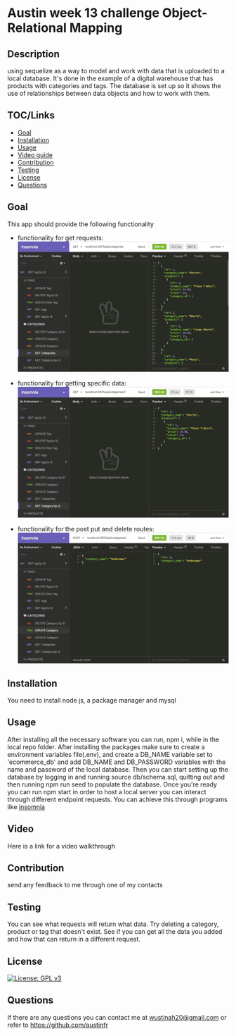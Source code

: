 # Austin week 13 challenge Object-Relational Mapping

## Description

using sequelize as a way to model and work with data that is uploaded to a local database. It's done in the example of a digital warehouse that has products with categories and tags. The database is set up so it shows the use of relationships between data objects and how to work with them.

## TOC/Links

- [Goal](#goal)
- [Installation](#installation)
- [Usage](#usage)
- [Video guide](#video)
- [Contribution](#contribution)
- [Testing](#testing)
- [License](#license)
- [Questions](#questions)

## Goal

This app should provide the following functionality

- functionality for get requests: ![insomnia demo 1](./examples/13-orm-homework-demo-01.gif)

- functionality for getting specific data: ![insomnia demo 1](./examples/13-orm-homework-demo-02.gif)

- functionality for the post put and delete routes: ![insomnia demo 1](./examples/13-orm-homework-demo-03.gif)

## Installation

You need to install node js, a package manager and mysql

## Usage

After installing all the necessary software you can run, npm i, while in the local repo folder. After installing the packages make sure to create a environment variables file(.env), and create a DB_NAME variable set to 'ecommerce_db' and add DB_NAME and DB_PASSWORD variables with the name and password of the local database. Then you can start setting up the database by logging in and running source db/schema.sql, quitting out and then running npm run seed to populate the database. Once you're ready you can run npm start in order to host a local server you can interact through different endpoint requests. You can achieve this through programs like [insomnia](https://insomnia.rest/)

## Video

Here is a link for a video walkthrough

## Contribution

send any feedback to me through one of my contacts

## Testing

You can see what requests will return what data. Try deleting a category, product or tag that doesn't exist. See if you can get all the data you added and how that can return in a different request.

## License

[![License: GPL v3](https://img.shields.io/badge/License-GPLv3-blue.svg)](https://www.gnu.org/licenses/gpl-3.0)


## Questions

If there are any questions you can contact me at wustinah20@gmail.com or refer to https://github.com/austinfr 

